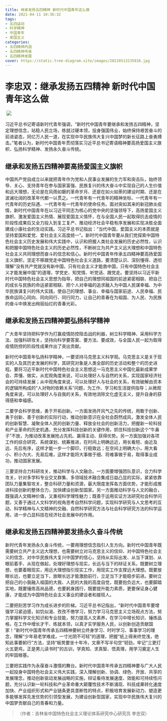 ```yaml
---
title: 继承发扬五四精神 新时代中国青年这么做
date: 2021-04-11 10:36:32
tags:
- 五四运动
- 科学精神 
- 中国青年
- 爱国主义
categories:
- 五四精神内涵
- 五四精神传承
- 五四精神发展
cover: https://static.tree-diagram.site/images/20210513235816.jpg
---
```


# 李忠双：继承发扬五四精神 新时代中国青年这么做

​		![](五四青年节.jpg)

​		习近平总书记寄语新时代青年强调，“新时代中国青年要继承和发扬五四精神，坚定理想信念，站稳人民立场，练就过硬本领，投身强国伟业，始终保持艰苦奋斗的前进姿态，同亿万人民一道，在实现中华民族伟大复兴中国梦的新长征路上奋勇搏击。”笔者认为，新时代中国青年贯彻落实习近平总书记寄语精神要高扬爱国主义旗帜、弘扬科学精神、发扬永久奋斗传统。

## 继承和发扬五四精神要高扬爱国主义旗帜

中国共产党自成立以来就把青年作为党和人民事业发展的生力军和突击队，始终领导、关心、支持青年在参与国家富强、民族复兴的伟大奋斗中实现自己的人生价值和远大理想，无论是在风雨如磐的革命岁月、还是在如火如荼的建设时期、还是在波澜壮阔的改革年代都一以贯之。一代青年有一代青年的精神坐标、一代青年有一代青年的历史际遇、一代青年有一代青年的使命任务。面对突如其来的新冠肺炎疫情，新时代中国青年在以习近平同志为核心的党中央的坚强领导下，高扬爱国主义旗帜、激发爱国主义热情、展现爱国主义情怀，在与全国人民一起取得抗击疫情的阶段性成果后又全力投入到复工复产、推动经济社会平稳有序发展和实现决胜全面建成小康社会的生动实践。习近平总书记指出：“当代中国，爱国主义的本质就是坚持爱国和爱党、爱社会主义高度统一”。新时代中国青年要从我们党探索中国特色社会主义历史发展和伟大实践中，认识和把握人类社会发展的历史必然性，认识和把握中国特色社会主义的历史必然性，不断树立为共产主义远大理想和中国特色社会主义共同理想而奋斗的信念和信心。新时代中国青年传承五四精神要高扬爱国主义旗帜，坚定不移跟党走中国特色社会主义道路，要清楚认识、深刻懂得、透彻理解“没有共产党就没有新中国，只有社会主义才能救中国，只有中国特色社会主义才能发展中国”的道理，学党史、知党情、听党话、跟党走。要坚持以习近平新时代中国特色社会主义思想为指导，把自己的理想同祖国的前途紧密相联、把自己的成长与民族的命运紧密相联、把个人对幸福的追求融入为中国人民谋幸福、为中华民族谋复兴的伟大实践，使自己的理想、事业、幸福与国家前途、人民幸福、民族命运同心同向、同向同行、同行同力，让自己的青春在为祖国、为人民、为民族的奋斗中焕发出绚丽灿烂的青春光彩。

## 继承和发扬五四精神要弘扬科学精神

广大青年坚持把科学作为打赢疫情防控阻击战的利器，树立科学精神、采用科学方法、加强科研攻关，坚持向科学要答案、要方法、要成效，与全国人民一起为取得疫情防控的阶段性成果作出了突出贡献。

新时代中国青年弘扬科学精神，一要坚持马克思主义科学观。马克思主义是关于现实的人及其历史发展的科学，其研究对象是人类全部的历史活动和整个的历史进程。要将习近平新时代中国特色社会主义思想这一马克思主义中国化最新成果学会、弄懂、做实，从宏观角度来说，可以处理好人与自然的关系，实现国家经济社会的可持续发展；从中观角度来说，可以处理好人与社会的关系，有效破解由资本的逻辑所构成的“人对物的依赖关系”问题，为工作、学习和生活提供指导；从微观角度来说，可以处理好人与自我的关系，有效地消除文化虚无主义，提升自身的获得感和幸福感。

二要学会科学思维，勇于开拓创新。一方面发扬开风气之先的传统，用敢于创新、勇于创新、善于创新的实际行动，推动创新意识在全社会蔚然成风，激发全体人民的创新智慧、凝聚全体人民的创新力量、释放全社会的创新活力，把握新一轮科技和产业革命的历史机遇，充分发挥科技创新的关键作用，抓住科技创新这个“牛鼻子”不放，为推动改革发展抢占先机、赢得主动、获得优势。另一方面加强对各项工作的综合研究、系统谋划、统筹推进，在时间上明确远近，用长看短、由近及远、先后有序，这样才能一步一个脚印，行稳致远；在空间上明确大小，用大看小、积小为大、先易后难，这样才能将大事做于细、将难事做于易，取得事业成功，推动国家发展。

三要坚持合力科研攻关，推动科学与人文融合。一方面要增强团队意识，合力科学攻关，针对多学科专业交叉群集、多领域技术融合集成日益凸显的实际，紧紧依靠团队力量集智攻关，整合科研力量和资源，最大限度发挥各方面优势，才能形成推进科技创新的整体合力，加快建设创新型国家。另一方面推动科学与人文的融合，既强调人文精神价值，又重视科学理性魅力；既善于运用实证方法研究社会科学问题，又善于通过人文科学的视角思考自然科学问题，实现科学研究与人文思考的互动、科学精神与人文精神的交融、自然科学研究方法与社会科学研究方法的科学运用，进一步凸显科技在经济社会发展中的作用。

## 继承和发扬五四精神要发扬永久奋斗传统

新时代青年发扬永久奋斗传统，一要用理想信念指引人生方向。新时代中国青年既需要树立共产主义远大理想，也需要树立对马克思主义的信仰、对中国特色社会主义的信念、对中华民族伟大复兴中国梦的信心，坚持从实际出发、从当下谋划、从眼前着手、从现在做起，处理好理想与现实，长远与当下的辩证关系，既要树立理想，也要着眼现实，用远大理想指引现实工作，用现实工作支撑远大理想。既要放眼长远，也要立足当下，放眼长远才能激励前行，立足当下才能稳步前进。要树立把自己的小我融入祖国的大我、人民的大我的高度自觉，既要抱负远大，也要脚踏实地，既要锤炼高尚品德，也要躬身践行，既要提升能力素质，更要保证身心健康，才能成为中国特色社会主义事业的建设者和接班人。

二要把刻苦学习作为成长进步的阶梯。习近平总书记指出，“新时代中国青年要增强学习紧迫感，如饥似渴、孜孜不倦学习，努力学习马克思主义立场观点方法，努力掌握科学文化知识和专业技能，努力提高人文素养，在学习中增长知识、锤炼品格，在工作中增长才干、练就本领，以真才实学服务人民，以创新创造贡献国家！”新时代中国青年传承五四精神要树立终身学习、时时学习、事事学习的理念，理解“少年易老学难成，一寸光阴不可轻”的道理，把握“纸上得来终觉浅，绝知此事要躬行”方法，坚持“板凳要坐十年冷，文章不写半句空”韧劲，牢记“三更灯火五更鸡，正是男儿读书时”的古训，学真知、求真智、悟真理，用学习奠定人生的牢固根基。

三要把实践作为永葆奋斗激情的舞台。新时代中国青年传承五四精神要与广大人民一起投身中国特色社会主义伟大实践，深入理解创新、协调、绿色、开放、共享的发展理念，推动创新驱动发展战略的实施，辩证看待发展速度、效能和可持续性问题，充分认识新一轮科技和产业革命重大颠覆性技术不断涌现、科技成果转化速度加快、产业组织形式和产业链条更具垄断性的特点，积极培育发展新动力、塑造更多能够发挥先发优势的引领型发展，为建设创新型国家，实现中华民族伟大复兴的中国梦贡献自己的青春和力量。

> （作者：吉林省中国特色社会主义理论体系研究中心研究员 李忠双）